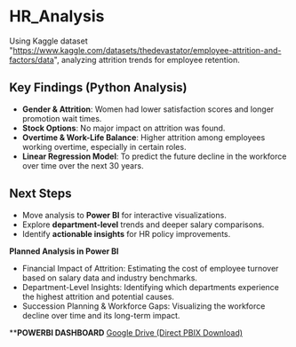 # HR_Analysis
Using Kaggle dataset "https://www.kaggle.com/datasets/thedevastator/employee-attrition-and-factors/data", analyzing attrition trends for employee retention. 

## Key Findings (Python Analysis)  
- **Gender & Attrition**: Women had lower satisfaction scores and longer promotion wait times.  
- **Stock Options**: No major impact on attrition was found.  
- **Overtime & Work-Life Balance**: Higher attrition among employees working overtime, especially in certain roles.
- **Linear Regression Model**: To predict the future decline in the workforce over time over the next 30 years.  

## Next Steps  
- Move analysis to **Power BI** for interactive visualizations.  
- Explore **department-level** trends and deeper salary comparisons.  
- Identify **actionable insights** for HR policy improvements.
  
**Planned Analysis in Power BI**
- Financial Impact of Attrition: Estimating the cost of employee turnover based on salary data and industry benchmarks.
- Department-Level Insights: Identifying which departments experience the highest attrition and potential causes.
- Succession Planning & Workforce Gaps: Visualizing the workforce decline over time and its long-term impact.

****POWERBI DASHBOARD** [Google Drive (Direct PBIX Download)](https://drive.google.com/uc?export=download&id=1KLsjinhXtBqSz-1ZNbQQpB5rPkrE1LYO)

